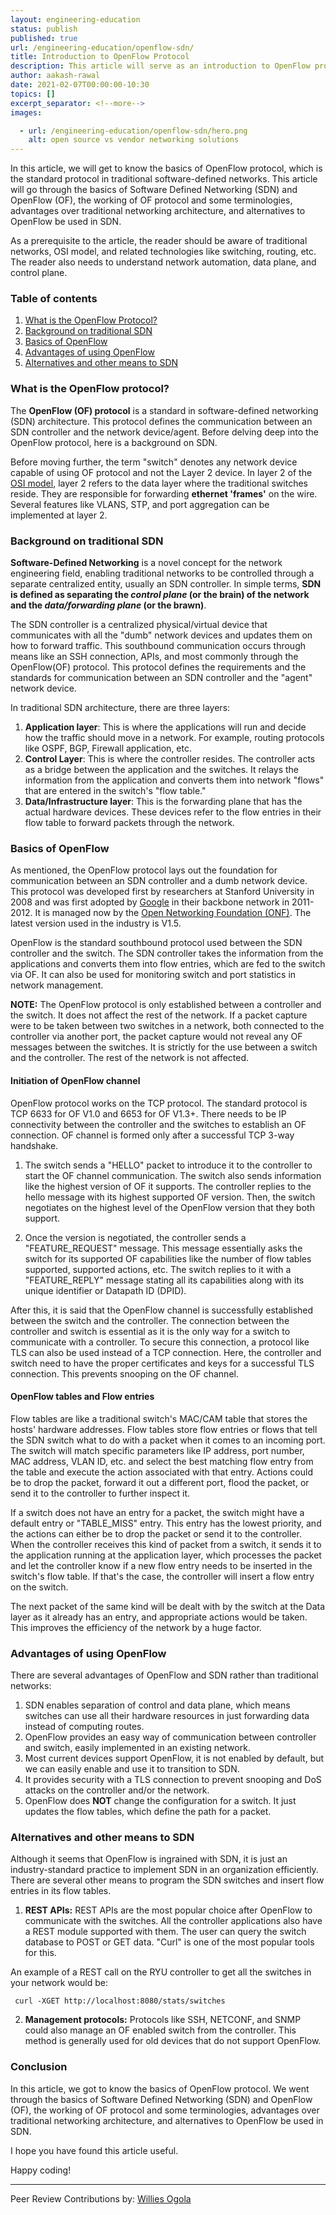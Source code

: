 ```yaml
---
layout: engineering-education
status: publish
published: true
url: /engineering-education/openflow-sdn/
title: Introduction to OpenFlow Protocol   
description: This article will serve as an introduction to OpenFlow protocol. The OpenFlow (OF) protocol is a standard in software-defined networking (SDN) architecture. This protocol defines the communication between an SDN controller and the network device/agent.
author: aakash-rawal
date: 2021-02-07T00:00:00-10:30
topics: []
excerpt_separator: <!--more-->
images:

  - url: /engineering-education/openflow-sdn/hero.png
    alt: open source vs vendor networking solutions
---
```

In this article, we will get to know the basics of OpenFlow protocol, which is the standard protocol in traditional software-defined networks. This article will go through the basics of Software Defined Networking (SDN) and OpenFlow (OF), the working of OF protocol and some terminologies, advantages over traditional networking architecture, and alternatives to OpenFlow be used in SDN.  
<!--more-->
As a prerequisite to the article, the reader should be aware of traditional networks, OSI model, and related technologies like switching, routing, etc. The reader also needs to understand network automation, data plane, and control plane. 

### Table of contents
1. [What is the OpenFlow Protocol?](#what-is-the-openflow-protocol)
2. [Background on traditional SDN](#background-on-traditional-sdn)
3. [Basics of OpenFlow](#basics-of-openflow)
4. [Advantages of using OpenFlow](#advantages-of-using-openflow)
5. [Alternatives and other means to SDN](#alternatives-and-other-means-to-sdn)

### What is the OpenFlow protocol? 
The **OpenFlow (OF) protocol** is a standard in software-defined networking (SDN) architecture. This protocol defines the communication between an SDN controller and the network device/agent. Before delving deep into the OpenFlow protocol, here is a background on SDN.

Before moving further, the term "switch" denotes any network device capable of using OF protocol and not the Layer 2 device. In layer 2 of the [OSI model](https://en.wikipedia.org/wiki/OSI_model), layer 2 refers to the data layer where the traditional switches reside. They are responsible for forwarding **ethernet 'frames'** on the wire. Several features like VLANS, STP, and port aggregation can be implemented at layer 2. 

### Background on traditional SDN
**Software-Defined Networking** is a novel concept for the network engineering field, enabling traditional networks to be controlled through a separate centralized entity, usually an SDN controller. In simple terms, **SDN is defined as separating the *control plane* (or the brain) of the network and the *data/forwarding plane* (or the brawn)**.

The SDN controller is a centralized physical/virtual device that communicates with all the "dumb" network devices and updates them on how to forward traffic. This southbound communication occurs through means like an SSH connection, APIs, and most commonly through the OpenFlow(OF) protocol. This protocol defines the requirements and the standards for communication between an SDN controller and the "agent" network device.

In traditional SDN architecture, there are three layers:
1. **Application layer**: This is where the applications will run and decide how the traffic should move in a network. For example, routing protocols like OSPF, BGP, Firewall application, etc. 
2. **Control Layer**: This is where the controller resides. The controller acts as a bridge between the application and the switches. It relays the information from the application and converts them into network "flows" that are entered in the switch's "flow table." 
3. **Data/Infrastructure layer**: This is the forwarding plane that has the actual hardware devices. These devices refer to the flow entries in their flow table to forward packets through the network. 

### Basics of OpenFlow
As mentioned, the OpenFlow protocol lays out the foundation for communication between an SDN controller and a dumb network device. This protocol was developed first by researchers at Stanford University in 2008 and was first adopted by [Google](https://static.googleusercontent.com/media/research.google.com/en//pubs/archive/42948.pdf) in their backbone network in 2011-2012. It is managed now by the [Open Networking Foundation (ONF)](https://opennetworking.org/sdn-definition/). The latest version used in the industry is V1.5. 

OpenFlow is the standard southbound protocol used between the SDN controller and the switch. The SDN controller takes the information from the applications and converts them into flow entries, which are fed to the switch via OF. It can also be used for monitoring switch and port statistics in network management.

**NOTE:** The OpenFlow protocol is only established between a controller and the switch. It does not affect the rest of the network. If a packet capture were to be taken between two switches in a network, both connected to the controller via another port, the packet capture would not reveal any OF messages between the switches. It is strictly for the use between a switch and the controller. The rest of the network is not affected.

#### Initiation of OpenFlow channel 
OpenFlow protocol works on the TCP protocol. The standard protocol is TCP 6633 for OF V1.0 and 6653 for OF V1.3+. There needs to be IP connectivity between the controller and the switches to establish an OF connection. OF channel is formed only after a successful TCP 3-way handshake. 

1. The switch sends a "HELLO" packet to introduce it to the controller to start the OF channel communication. The switch also sends information like the highest version of OF it supports. The controller replies to the hello message with its highest supported OF version. Then, the switch negotiates on the highest level of the OpenFlow version that they both support.

2. Once the version is negotiated, the controller sends a "FEATURE_REQUEST" message. This message essentially asks the switch for its supported OF capabilities like the number of flow tables supported, supported actions, etc. The switch replies to it with a "FEATURE_REPLY" message stating all its capabilities along with its unique identifier or Datapath ID (DPID).

After this, it is said that the OpenFlow channel is successfully established between the switch and the controller. The connection between the controller and switch is essential as it is the only way for a switch to communicate with a controller. To secure this connection, a protocol like TLS can also be used instead of a TCP connection. Here, the controller and switch need to have the proper certificates and keys for a successful TLS connection. This prevents snooping on the OF channel.

#### OpenFlow tables and Flow entries
Flow tables are like a traditional switch's MAC/CAM table that stores the hosts' hardware addresses. Flow tables store flow entries or flows that tell the SDN switch what to do with a packet when it comes to an incoming port. The switch will match specific parameters like IP address, port number, MAC address, VLAN ID, etc. and select the best matching flow entry from the table and execute the action associated with that entry. Actions could be to drop the packet, forward it out a different port, flood the packet, or send it to the controller to further inspect it.

If a switch does not have an entry for a packet, the switch might have a default entry or "TABLE_MISS" entry. This entry has the lowest priority, and the actions can either be to drop the packet or send it to the controller. When the controller receives this kind of packet from a switch, it sends it to the application running at the application layer, which processes the packet and let the controller know if a new flow entry needs to be inserted in the switch's flow table. If that's the case, the controller will insert a flow entry on the switch.

The next packet of the same kind will be dealt with by the switch at the Data layer as it already has an entry, and appropriate actions would be taken. This improves the efficiency of the network by a huge factor.

### Advantages of using OpenFlow
There are several advantages of OpenFlow and SDN rather than traditional networks:
1. SDN enables separation of control and data plane, which means switches can use all their hardware resources in just forwarding data instead of computing routes. 
2. OpenFlow provides an easy way of communication between controller and switch, easily implemented in an existing network. 
3. Most current devices support OpenFlow, it is not enabled by default, but we can easily enable and use it to transition to SDN. 
4. It provides security with a TLS connection to prevent snooping and DoS attacks on the controller and/or the network. 
5. OpenFlow does **NOT** change the configuration for a switch. It just updates the flow tables, which define the path for a packet.

### Alternatives and other means to SDN 
Although it seems that OpenFlow is ingrained with SDN, it is just an industry-standard practice to implement SDN in an organization efficiently. There are several other means to program the SDN switches and insert flow entries in its flow tables.

1. **REST APIs:** REST APIs are the most popular choice after OpenFlow to communicate with the switches. All the controller applications also have a REST module supported with them. The user can query the switch database to POST or GET data. "Curl" is one of the most popular tools for this. 

An example of a REST call on the RYU controller to get all the switches in your network would be:

``` curl -XGET http://localhost:8080/stats/switches```

2. **Management protocols:** Protocols like SSH, NETCONF, and SNMP could also manage an OF enabled switch from the controller. This method is generally used for old devices that do not support OpenFlow.

### Conclusion
In this article, we got to know the basics of OpenFlow protocol. We went through the basics of Software Defined Networking (SDN) and OpenFlow (OF), the working of OF protocol and some terminologies, advantages over traditional networking architecture, and alternatives to OpenFlow be used in SDN.  

I hope you have found this article useful. 

Happy coding!

---
Peer Review Contributions by: [Willies Ogola](/engineering-education/authors/willies-ogola/)


